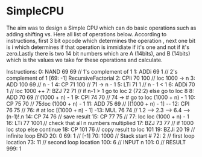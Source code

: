 # SimpleCPU
The aim was to design a Simple CPU which can do basic operations such as adding shifting
vs. Here all list of operations below. According to instructions, first 3 bit opcode which determines the
operation , next one bit is i which determines if that operation is immidiate if it's one and not if it's zero.Lastly
there is two 14 bit numbers which are A (14bits), and B (14bits) which is the values we take for these
operations and calculate.

Instructions:
0: NAND 69 69 // 1's complement of 1
1: ADDi 69 1 // 2's complement of 1 [69: -1] RecursiveFactorial
2: CPIi 70 100 // loc 1000 -> n
3: ADD 100 69 // n - 1
4: CP 71 100 // 71 -> n - 1
5: LTi 71 1 // n - 1 < 1
6: ADDi 70 1 // loc 1000 ++
7: BZJ 72 71 // if n-1 > 1 go to loc 2 (72:2) else go to loc 8
8: ADD 70 69 // (1000 + n) - 1
9: CPI 74 70 // 74 -> # go to loc (1000 + n) - 1
10: CP 75 70 // 75:loc (1000 + n) - 1
11: ADD 75 69 // [(1000 + n) - 1] --
12: CPI 76 75 // 76: # at loc [(1000 + n) - 1] -13:
MUL 76 74 // 1.2 --> 2.3 --> 6.4 --> (n-1)!.n
14: CP 74 76 // save result
15: CP 77 75 // 77: loc loc (1000 + n) - 1
16: LTi 77 1001 // check that all n numbers multiplied
17: BZJ 73 77 // if 1000 loc stop else continue
18: CP 101 76 // copy result to loc 101
19: BZJi 20 19 // infinite loop END
20: 0
69: 1 // [-1]
70: 1000 // Stack start #
72: 2 // first loop location
73: 11 // second loop location
100: 6 // INPUT n
101: 0 // RESULT 999: 1
